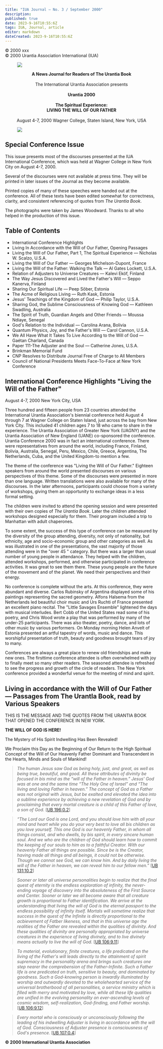 ```yaml
---
title: "IUA Journal — No. 3 / September 2000"
description: 
published: true
date: 2023-9-16T10:55:6Z
tags: IUA, Journal, article
editor: markdown
dateCreated: 2023-9-16T10:55:6Z
---
```


<p class="v-card v-sheet theme--light grey lighten-3 px-2">© 2000 xxx<br>© 2000 Urantia Association International (IUA)</p>

<figure id="Figure_1" class="image urantiapedia">
<img src="/image/article/IUA_Journal/title2.jpg">
</figure>

<p style="text-align:center;">
<b>A News Journal for Readers of The Urantia Book</b><br>
<br>
The International Urantia Association presents<br>
<br>
<b>Urantia 2000</b><br>
<br>
<b>The Spiritual Experience:</b><br>
<b>LIVING THE WILL OF OUR FATHER</b><br>
<br>
August 4-7, 2000 Wagner College, Staten Island, New York, USA<br>
</p>

<figure id="Figure_2" class="image urantiapedia">
<img src="/image/article/IUA_Journal/conference_2000.jpg">
</figure>

## Special Conference Issue

This issue presents most of the discourses presented at the IUA International Conference, which was held at Wagner College in New York City on August 4-7, 2000.

Several of the discourses were not available at press time. They will be printed in later issues of the Journal as they become available.

Printed copies of many of these speeches were handed out at the conference. All of these texts have been edited somewhat for correctness, clarity, and consistent referencing of quotes from _The Urantia Book_.

The photographs were taken by James Woodward. Thanks to all who helped in the production of this issue.

## Table of Contents

- International Conference Highlights
- Living In Accordance with the Will of Our Father, Opening Passages
- Living the Will of Our Father, Part 1, The Spiritual Experience — Nicholas W. Scalzo, U.S.A.
- Living the Will of Our Father — Georges Michelson-Dupont, France
- Living the Will of the Father: Walking the Talk — Al Gates Lockett, U.S.A.
- Relation of Adjusters to Universe Creatures — Kalevi Eköf, Finland
- The Way Jesus Discovered and Lived the Father's Will — Seppo Kanerva, Finland
- Sharing Our Spiritual Life — Peep Sõber, Estonia
- The Acme of Religious Living — Ruth Kask, Estonia
- Jesus' Teachings of the Kingdom of God — Philip Taylor, U.S.A.
- Sharing God, the Sublime Consciousness of Knowing God — Kathleen Swadling, Australia
- The Spirit of Truth, Guardian Angels and Other Friends — Moussa Ndiaye, Senegal
- God's Relation to the Individual — Carolina Arana, Bolivia
- Quantum Physics, Joy, and the Father's Will — Carol Cannon, U.S.A.
- We All Have What It Takes To Live According to the Will of God — Gaétan Charland, Canada
- Paper 111-The Adjuster and the Soul — Catherine Jones, U.S.A.
- Brinkman Memorial Fund
- CNP Resolves to Distribute Journal Free of Charge to All Members
- Council of National Presidents Meets Face-To-Face at New York Conference

## International Conference Highlights "Living the Will of the Father"

August 4-7, 2000 New York City, USA

Three hundred and fifteen people from 23 countries attended the International Urantia Association's biennial conference held August 4 through 7 at Wagner College on Staten Island, just across the bay from New York City. This included 41 children ages 7 to 18 who came to share in the experience. The Urantia Association of Greater New York (UAGNY) and the Urantia Association of New England (UANE) co-sponsored the conference. Urantia Conference 2000 was in fact an international conference. There were representatives from around the world, including France, Finland, Bolivia, Australia, Senegal, Peru, Mexico, Chile, Greece, Argentina, The Netherlands, Cuba, and the United Kingdom-to mention a few.

The theme of the conference was "Living the Will of Our Father." Eighteen speakers from around the world presented discourses on various perspectives of this theme. Some of the discourses were presented in more than one language. Written translations were also available for many of the discourses. In the later afternoons, participants could choose from a variety of workshops, giving them an opportunity to exchange ideas in a less formal setting.

The children were invited to attend the opening session and were presented with their own copies of _The Urantia Book_. Later the children attended workshops designed especially for them. Their program included a trip to Manhattan with adult chaperones.

To some extent, the success of this type of conference can be measured by the diversity of the group attending, diversity, not only of nationality, but ethnicity, age and socio-economic group and other categories as well. As was illustrated in one of the presentations, the vast majority of those attending were in the "over 45 " category. But there was a larger than usual number of young people in attendance. They helped with the children, attended workshops, performed, and otherwise participated in conference activities. It was great to see them there. These young people are the future of the movement and of the planet. We need their perspectives and their energy.

No conference is complete without the arts. At this conference, they were abundant and diverse. Carlos Rubinsky of Argentina displayed some of his paintings representing the sacred geometry. Alfons Halsema from the Netherlands led beautiful choir music and Urs Ruchti of France presented an excellent piano recital. The "Little Savages Ensemble" lightened the days with musical interludes. Bert Cobb of the United States read some of his poetry, and Chris Wood wrote a play that was performed by many of the under-25 participants. There was also theater, poetry, dance, and lots of other music by various performers. On Monday morning Helen Anvelt of Estonia presented an artful tapestry of words, music and dance. This worshipful presentation of truth, beauty and goodness brought tears of joy to many.

Conferences are always a great place to renew old friendships and make new ones. The firsttime conference attendee is often overwhelmed with joy to finally meet so many other readers. The seasoned attendee is refreshed to see the progress and growth of the circle of readers. The New York conference provided a wonderful venue for the meeting of mind and spirit.

## Living in accordance with the Will of Our Father — Passages from The Urantla Book, read by Various Speakers

THIS IS THE MESSAGE AND THE QUOTES FROM THE URANTIA BOOK THAT OPENED THE CONFERENCE IN NEW YORK.

**THE WILL OF GOD IS HERE!**

The Mystery of His Spirit Indwelling Has Been Revealed!

We Proclaim this Day as the Beginning of Our Return to the High Spiritual Concept of the Will of Our Heavenly Father Dominant and Transcendent in the Hearts, Minds and Souls of Mankind!

> _The human Jesus saw God as being holy, just, and great, as well as being true, beautiful, and good. All these attributes of divinity be focused in bis mind as the “will of the Father in heaven.” Jesus' God was at one and the same time “The Holy One of Israel” and “The living and loving Father in heaven.” The concept of God as a Father was not original with Jesus, but be exalted and elevated the idea into a sublime experience by achieving a new revelation of God and by proclaiming that every mortal creature is a child of this Father of love, a son of God._ [[UB 196:0.2](/en/The_Urantia_Book/196#p0_2)]

> _“The Lord our God is one Lord, and you should love him with all your mind and heart while you do your very best to love all bis children as you love yourself. This one God is our heavenly Father, in whom all things consist, and who dwells, by bis spirit, in every sincere human soul. And we who are the children of God should learn how to commit the keeping of our souls to him as to a faithful Creator. With our heavenly Father all things are possible. Since be is the Creator, having made all things and all beings, it could not be otherwise. Though we cannot see God, we can know him. And by daily living the will of the Father in heaven, we can reveal him to our fellow men.”_ [[UB 131:10.2](/en/The_Urantia_Book/131#p10_2)]

> _Sooner or later all universe personalities begin to realize that the final quest of eternity is the endless exploration of infinity, the never-ending voyage of discovery into the absoluteness of the First Source and Center. Sooner or later we all become aware that all creature growth is proportional to Father identification. We arrive at the understanding that living the will of God is the eternal passport to the endless possibility of infinity itself. Mortals will sometime realize that success in the quest of the Infinite is directly proportional to the acbievement of Fatber likeness, and that in this universe age the realities of the Father are revealed within the qualities of divinity. And these qualities of divinity are personally appropriated by universe creatures in the experience of living divinely, and to live divinely means actually to live the will of God._ [[UB 106:9.11](/en/The_Urantia_Book/106#p9_11)]

> _To material, evolutionary, finite creatures, a life predicated on the living of the Father's will leads directly to the attainment of spirit supremacy in the personality arena and brings such creatures one step nearer the comprebension of the Father-Infinite. Such a Father life is one predicated on truth, sensitive to beauty, and dominated by goodness. Such a God-knowing person is inwardly illuminated by worship and outwardly devoted to the wholehearted service of the universal brotherbood of all personalities, a service ministry which is filled with merry and motivated by love, while all these life qualities are unified in the evolving personality on ever-ascending levels of cosmic wisdom, self-realization, God-finding, and Father worship._ [[UB 106:9.12](/en/The_Urantia_Book/106#p9_12)]

> _Every mortal who is consciously or unconsciously following the leading of his indwelling Adjuster is living in accordance with the will of God. Consciousness of Adjuster presence is consciousness of God's presence._ [[UB 107:0.4](/en/The_Urantia_Book/107#p0_4)]


**© 2000 International Urantia Association**